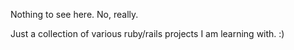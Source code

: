 Nothing to see here. 
No, really.

Just a collection of various ruby/rails projects I am learning with. :)
